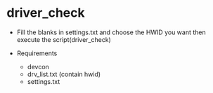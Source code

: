﻿# driver_check

* Fill the blanks in settings.txt and choose the HWID you want then execute the script(driver_check)

* Requirements

  * devcon
  * drv_list.txt (contain hwid)
  * settings.txt 
